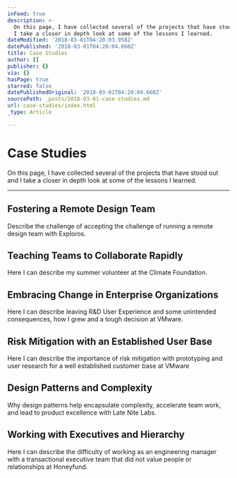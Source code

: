 ```yaml
---
inFeed: true
description: >-
  On this page, I have collected several of the projects that have stood out and
  I take a closer in depth look at some of the lessons I learned. 
dateModified: '2018-03-01T04:20:03.958Z'
datePublished: '2018-03-01T04:20:04.660Z'
title: Case Studies
author: []
publisher: {}
via: {}
hasPage: true
starred: false
datePublishedOriginal: '2018-03-01T04:20:04.660Z'
sourcePath: _posts/2018-03-01-case-studies.md
url: case-studies/index.html
_type: Article

---
```

# Case Studies

On this page, I have collected several of the projects that have stood out and I take a closer in depth look at some of the lessons I learned. 

---

## Fostering a Remote Design Team

Describe the challenge of accepting the challenge of running a remote design team with Exploros.

## Teaching Teams to Collaborate Rapidly

Here I can describe my summer volunteer at the Climate Foundation.

## Embracing Change in Enterprise Organizations

Here I can describe leaving R&D User Experience and some unintended consequences, how I grew and a tough decision at VMware. 

## Risk Mitigation with an Established User Base

Here I can describe the importance of risk mitigation with prototyping and user research for a well established customer base at VMware

## Design Patterns and Complexity

Why design patterns help encapsulate complexity, accelerate team work, and lead to product excellence with Late Nite Labs. 

## Working with Executives and Hierarchy

Here I can describe the difficulty of working as an engineering manager with a transactional executive team that did not value people or relationships at Honeyfund.